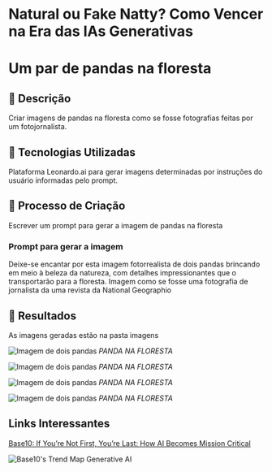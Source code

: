 # Natural ou Fake Natty? Como Vencer na Era das IAs Generativas


# Um par de pandas na floresta

## 📒 Descrição
Criar imagens de pandas na floresta como se fosse fotografias feitas por um fotojornalista.

## 🤖 Tecnologias Utilizadas
Plataforma Leonardo.ai para gerar imagens determinadas por instruções do usuário informadas pelo prompt.

## 🧐 Processo de Criação
Escrever um prompt para gerar a imagem de pandas na floresta
### Prompt para gerar a imagem
Deixe-se encantar por esta imagem fotorrealista de dois pandas brincando em meio à beleza da natureza, com detalhes impressionantes que o transportarão para a floresta. Imagem como se fosse uma fotografia  de jornalista da uma revista da National Geographio

## 🚀 Resultados
As imagens geradas estão na pasta imagens 

![Imagem de dois pandas](\imagens\Default_Deixese_encantar_por_esta_imagem_fotorrealista_de_dois_0.jpg)
*PANDA NA FLORESTA*

![Imagem de dois pandas](..\imagens\Default_Deixese_encantar_por_esta_imagem_fotorrealista_de_dois_1.jpg)
*PANDA NA FLORESTA*

![Imagem de dois pandas](imagens\Default_Deixese_encantar_por_esta_imagem_fotorrealista_de_dois_2.jpg)
*PANDA NA FLORESTA*

![Imagem de dois pandas](imagens\Default_Deixese_encantar_por_esta_imagem_fotorrealista_de_dois_3.jpg)
*PANDA NA FLORESTA*


## Links Interessantes

[Base10: If You’re Not First, You’re Last: How AI Becomes Mission Critical](https://base10.vc/post/generative-ai-mission-critical/)

![Base10's Trend Map Generative AI](https://github.com/digitalinnovationone/lab-natty-or-not/assets/730492/f4df26e8-f8f7-4419-8252-c69d73ea930c)
